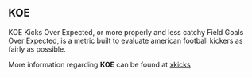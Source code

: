 
## KOE 

KOE Kicks Over Expected, or more properly and less catchy Field Goals Over Expected, is a metric built to evaluate american football kickers as fairly as possible.

More information regarding **KOE** can be found at [xkicks](https://xkicks.netlify.app/)